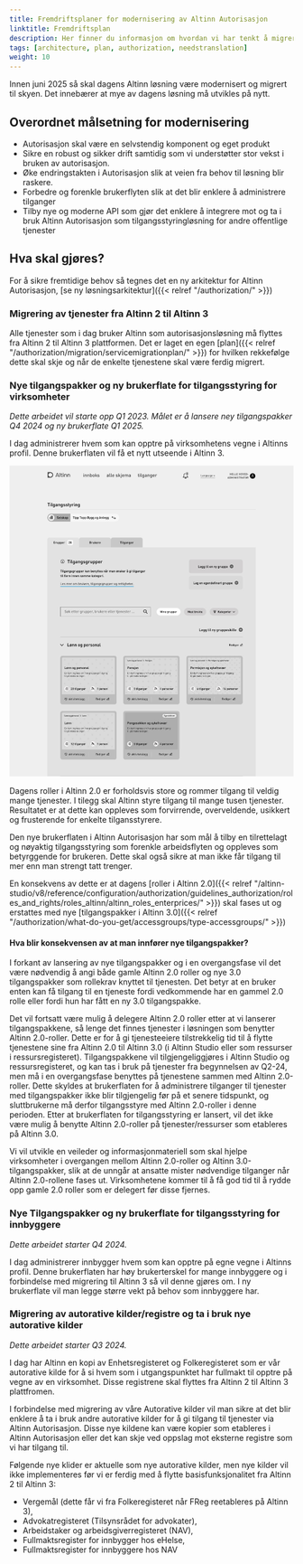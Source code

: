 ```yaml
---
title: Fremdriftsplaner for modernisering av Altinn Autorisasjon
linktitle: Fremdriftsplan
description: Her finner du informasjon om hvordan vi har tenkt å migrere Altinn Autorisasjon fra Altinn 2 til Altinn 3 plattformen
tags: [architecture, plan, authorization, needstranslation]
weight: 10
---
```


Innen juni 2025 så skal dagens Altinn løsning være modernisert og migrert til skyen. Det innebærer at mye av dagens løsning må utvikles på nytt. 

## Overordnet målsetning for modernisering
- Autorisasjon skal være en selvstendig komponent og eget produkt 
- Sikre en robust og sikker drift samtidig som vi understøtter stor vekst i bruken av autorisasjon. 
- Øke endringstakten i Autorisasjon slik at veien fra behov til løsning blir raskere. 
- Forbedre og forenkle brukerflyten slik at det blir enklere å administrere tilganger 
- Tilby nye og moderne API som gjør det enklere å integrere mot og ta i bruk Altinn Autorisasjon som tilgangsstyringløsning for andre offentlige tjenester

## Hva skal gjøres? 

For å sikre fremtidige behov så tegnes det en ny arkitektur for Altinn Autorisasjon,
 [se ny løsningsarkitektur]({{< relref "/authorization/" >}}) 

### Migrering av tjenester fra Altinn 2 til Altinn 3
Alle tjenester som i dag bruker Altinn som autorisasjonsløsning må flyttes fra Altinn 2 til Altinn 3 plattformen. 
Det er laget en egen [plan]({{< relref "/authorization/migration/servicemigrationplan/" >}}) for hvilken rekkefølge dette skal skje og når de enkelte tjenestene skal være ferdig migrert.

### Nye tilgangspakker og ny brukerflate for tilgangsstyring for virksomheter
*Dette arbeidet vil starte opp Q1 2023. Målet er å lansere ney tilgangspakker Q4 2024 og ny brukerflate Q1 2025.*

I dag administrerer hvem som kan opptre på virksomhetens vegne i Altinns profil. Denne brukerflaten vil få et nytt utseende i Altinn 3. 

![Skisseforslag på ny brukerflate for tilgangsstyring](ny-brukerflate-virksomheter.jpg "Forslag til ny brukerflate på skissestadiet")

Dagens roller i Altinn 2.0 er forholdsvis store og rommer tilgang til veldig mange tjenester. 
I tilegg skal Altinn styre tilgang til mange tusen tjenester. 
Resultatet er at dette kan oppleves som forvirrende, overveldende, usikkert og frusterende for enkelte tilgansstyrere.

Den nye brukerflaten i Altinn Autorisasjon har som mål å tilby en tilrettelagt og nøyaktig tilgangsstyring som forenkle arbeidsflyten og oppleves som betyrggende for brukeren. 
Dette skal også sikre at man ikke får tilgang til mer enn man strengt tatt trenger.

En konsekvens av dette er at dagens [roller i Altinn 2.0]({{< relref "/altinn-studio/v8/reference/configuration/authorization/guidelines_authorization/roles_and_rights/roles_altinn/altinn_roles_enterprices/" >}}) 
skal fases ut og erstattes med nye [tilgangspakker i Altinn 3.0]({{< relref "/authorization/what-do-you-get/accessgroups/type-accessgroups/" >}})

#### Hva blir konsekvensen av at man innfører nye tilgangspakker? 
I forkant av lansering av nye tilgangspakker og i en overgangsfase vil det være nødvendig å angi både gamle Altinn 2.0 roller og nye 3.0 tilgangspakker som rollekrav knyttet til tjenesten. 
Det betyr at en bruker enten kan få tilgang til en tjeneste fordi vedkommende har en gammel 2.0 rolle eller fordi hun har fått en ny 3.0 tilgangspakke. 

Det vil fortsatt være mulig å delegere Altinn 2.0 roller etter at vi lanserer tilgangspakkene, så lenge det finnes tjenester i løsningen som benytter Altinn 2.0-roller. Dette er for å gi tjenesteeiere tilstrekkelig tid til å flytte tjenestene sine fra Altinn 2.0 til Altinn 3.0 (i Altinn Studio eller som ressurser i ressursregisteret). 
Tilgangspakkene vil tilgjengeliggjøres i Altinn Studio og ressursregisteret, og kan tas i bruk på tjenester fra begynnelsen av Q2-24, men må i en overgangsfase benyttes på tjenestene sammen med Altinn 2.0-roller. Dette skyldes at brukerflaten for å administrere tilganger til tjenester med tilgangspakker ikke blir tilgjengelig før på et senere tidspunkt, og sluttbrukerne må derfor tilgangsstyre med Altinn 2.0-roller i denne perioden. Etter at brukerflaten for tilgangsstyring er lansert, vil det ikke være mulig å benytte Altinn 2.0-roller på tjenester/ressurser som etableres på Altinn 3.0.
 
Vi vil utvikle en veileder og informasjonmateriell som skal hjelpe virksomheter i overgangen mellom Altinn 2.0-roller og Altinn 3.0-tilgangspakker, slik at de unngår at ansatte mister nødvendige tilganger når Altinn 2.0-rollene fases ut. Virksomhetene kommer til å få god tid til å rydde opp gamle 2.0 roller som er delegert før disse fjernes. 

### Nye Tilgangspakker og ny brukerflate for tilgangsstyring for innbyggere
*Dette arbeidet starter Q4 2024.*

I dag administrerer innbygger hvem som kan opptre på egne vegne i Altinns profil. 
Denne brukerflaten har høy brukerterskel for mange innbyggere og i forbindelse med migrering til Altinn 3 så vil denne gjøres om. 
I ny brukerflate vil man legge større vekt på behov som innbyggere har. 



### Migrering av autorative kilder/registre og ta i bruk nye autorative kilder
*Dette arbeidet starter Q3 2024.*

I dag har Altinn en kopi av Enhetsregisteret og Folkeregisteret som er vår autorative kilde for å si hvem som i utgangspunktet har fullmakt til opptre på vegne av en virksomhet.
Disse registrene skal flyttes fra Altinn 2 til Altinn 3 plattfromen.  

I forbindelse med migrering av våre Autorative kilder vil man sikre at det blir enklere å ta i bruk andre autorative kilder for å gi tilgang til tjenester via Altinn Autorisasjon. 
Disse nye kildene kan være kopier som etableres i Altinn Autorisasjon eller det kan skje ved oppslag mot eksterne registre som vi har tilgang til. 

Følgende nye klider er aktuelle som nye autorative kilder, men nye kilder vil ikke implementeres før vi er ferdig med å flytte basisfunksjonalitet fra Altinn 2 til Altinn 3: 
- Vergemål (dette får vi fra Folkeregisteret når FReg reetableres på Altinn 3), 
- Advokatregisteret (Tilsynsrådet for advokater), 
- Arbeidstaker og arbeidsgiverregisteret (NAV), 
- Fullmaktsregister for innbygger hos eHelse, 
- Fullmaktsregister for innbyggere hos NAV 

